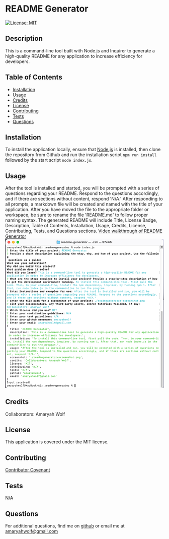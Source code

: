 # README Generator
[![License: MIT](https://img.shields.io/badge/License-MIT-yellow.svg)](https://opensource.org/licenses/MIT)

## Description
This is a command-line tool built with Node.js and Inquirer to generate a high-quality README for any application to increase efficiency for developers.

## Table of Contents
- [Installation](#installation)
- [Usage](#usage)
- [Credits](#credits)
- [License](#license)
- [Contributing](#contributing)
- [Tests](#tests)
- [Questions](#questions)

## Installation
To install the application locally, ensure that [Node.js](https://nodejs.org/en/download/) is installed, then clone the repository from Github and run the installation script ```npm run install``` followed by the start script ```node index.js```. 

## Usage
After the tool is installed and started, you will be prompted with a series of questions regarding your README. Respond to the questions accordingly, and if there are sections without content, respond 'N/A.' After responding to all prompts, a markdown file will be created and named with the title of your application. After you have moved the file to the appropriate folder or workspace, be sure to rename the file 'README.md' to follow proper naming syntax. The generated README will include Title, License Badge, Description, Table of Contents, Installation, Usage, Credits, License, Contributing, Tests, and Questions sections.
[Video walkthrough of README Generator](https://drive.google.com/file/d/1WJxiPMeSTaFpVNFCK-rjiIzQ50bUPwyN/view?usp=share_link)
![Screenshot of application](./assets/readmegenerator-screenshot.png)

## Credits
Collaborators: Amaryah Wolf

## License
This application is covered under the MIT license.

## Contributing
[Contributor Covenant](https://www.contributor-covenant.org/version/2/1/code_of_conduct/)

## Tests
N/A

## Questions
For additional questions, find me on [github](https://github.com/amaryahwolf) or email me at amaryahwolf@gmail.com

